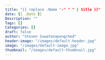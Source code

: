 ```yaml
---
title: "{{ replace .Name "-" " " | title }}"
date: {{ .Date }}
Description: ""
Tags: []
Categories: []
draft: false
author: "Steven Suwatanapongched"
header-image: "/images/default-header.jpg"
image: "/images/default-image.jpg"
thumbnail: "/images/default-thumbnail.jpg"
---
```

